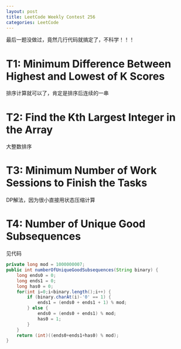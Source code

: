```yaml
---
layout: post
title: LeetCode Weekly Contest 256
categories: LeetCode
---
```

最后一题没做过，竟然几行代码就搞定了，不科学！！！

# T1: Minimum Difference Between Highest and Lowest of K Scores
排序计算就可以了，肯定是排序后连续的一串

# T2: Find the Kth Largest Integer in the Array
大整数排序

# T3: Minimum Number of Work Sessions to Finish the Tasks
DP解法，因为很小直接用状态压缩计算

# T4: Number of Unique Good Subsequences
见代码
```java
private long mod = 1000000007;
public int numberOfUniqueGoodSubsequences(String binary) {
    long ends0 = 0;
    long ends1 = 0;
    long has0 = 0;
    for(int i=0;i<binary.length();i++) {
        if (binary.charAt(i)-'0' == 1) {
            ends1 = (ends0 + ends1 + 1) % mod;
        } else {
            ends0 = (ends0 + ends1) % mod;
            has0 = 1;
        }
    }
    return (int)((ends0+ends1+has0) % mod);
}
```

